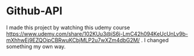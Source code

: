 # Github-API
I made this project by watching this udemy course https://www.udemy.com/share/102KUu3@iS6j-LmC42h094KeUcUnLv9b-mXhhwEj9EZQOipCBRwuKCbjMLP2u7wXZm4dbG2M/ . I changed something my own way.
